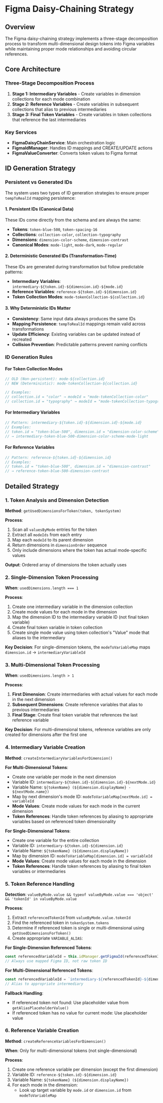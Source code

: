 # Figma Daisy-Chaining Strategy

## Overview

The Figma daisy-chaining strategy implements a three-stage decomposition process to transform multi-dimensional design tokens into Figma variables while maintaining proper mode relationships and avoiding circular references.

## Core Architecture

### Three-Stage Decomposition Process

1. **Stage 1: Intermediary Variables** - Create variables in dimension collections for each mode combination
2. **Stage 2: Reference Variables** - Create variables in subsequent collections that alias to previous intermediaries  
3. **Stage 3: Final Token Variables** - Create variables in token collections that reference the last intermediaries

### Key Services

- **FigmaDaisyChainService**: Main orchestration logic
- **FigmaIdManager**: Handles ID mappings and CREATE/UPDATE actions
- **FigmaValueConverter**: Converts token values to Figma format

## ID Generation Strategy

### Persistent vs Generated IDs

The system uses two types of ID generation strategies to ensure proper `tempToRealId` mapping persistence:

#### 1. **Persistent IDs** (Canonical Data)
These IDs come directly from the schema and are always the same:
- **Tokens**: `token-blue-500`, `token-spacing-16`
- **Collections**: `collection-color`, `collection-typography`
- **Dimensions**: `dimension-color-scheme`, `dimension-contrast`
- **Canonical Modes**: `mode-light`, `mode-dark`, `mode-regular`

#### 2. **Deterministic Generated IDs** (Transformation-Time)
These IDs are generated during transformation but follow predictable patterns:
- **Intermediary Variables**: `intermediary-${token.id}-${dimension.id}-${mode.id}`
- **Reference Variables**: `reference-${token.id}-${dimension.id}`
- **Token Collection Modes**: `mode-tokenCollection-${collection.id}`

#### 3. **Why Deterministic IDs Matter**
- **Consistency**: Same input data always produces the same IDs
- **Mapping Persistence**: `tempToRealId` mappings remain valid across transformations
- **Update Efficiency**: Existing variables can be updated instead of recreated
- **Collision Prevention**: Predictable patterns prevent naming conflicts

### ID Generation Rules

#### For Token Collection Modes
```typescript
// OLD (Non-persistent): mode-${collection.id}
// NEW (Deterministic): mode-tokenCollection-${collection.id}

// Examples:
// collection.id = "color" → modeId = "mode-tokenCollection-color"
// collection.id = "typography" → modeId = "mode-tokenCollection-typography"
```

#### For Intermediary Variables
```typescript
// Pattern: intermediary-${token.id}-${dimension.id}-${mode.id}
// Examples:
// token.id = "token-blue-500", dimension.id = "dimension-color-scheme", mode.id = "mode-light"
// → intermediary-token-blue-500-dimension-color-scheme-mode-light
```

#### For Reference Variables
```typescript
// Pattern: reference-${token.id}-${dimension.id}
// Examples:
// token.id = "token-blue-500", dimension.id = "dimension-contrast"
// → reference-token-blue-500-dimension-contrast
```

## Detailed Strategy

### 1. Token Analysis and Dimension Detection

**Method**: `getUsedDimensionsForToken(token, tokenSystem)`

**Process**:
1. Scan all `valuesByMode` entries for the token
2. Extract all `modeIds` from each entry
3. Map each `modeId` to its parent dimension
4. Return dimensions in `dimensionOrder` sequence
5. Only include dimensions where the token has actual mode-specific values

**Output**: Ordered array of dimensions the token actually uses

### 2. Single-Dimension Token Processing

**When**: `usedDimensions.length === 1`

**Process**:
1. Create one intermediary variable in the dimension collection
2. Create mode values for each mode in the dimension
3. Map the dimension ID to the intermediary variable ID (not final token variable)
4. Create final token variable in token collection
5. Create single mode value using token collection's "Value" mode that aliases to the intermediary

**Key Decision**: For single-dimension tokens, the `modeToVariableMap` maps `dimension.id` → `intermediaryVariableId`

### 3. Multi-Dimensional Token Processing

**When**: `usedDimensions.length > 1`

**Process**:
1. **First Dimension**: Create intermediaries with actual values for each mode in the next dimension
2. **Subsequent Dimensions**: Create reference variables that alias to previous intermediaries
3. **Final Stage**: Create final token variable that references the last reference variable

**Key Decision**: For multi-dimensional tokens, reference variables are only created for dimensions after the first one

### 4. Intermediary Variable Creation

**Method**: `createIntermediaryVariablesForDimension()`

**For Multi-Dimensional Tokens**:
- Create one variable per mode in the next dimension
- Variable ID: `intermediary-${token.id}-${dimension.id}-${nextMode.id}`
- Variable Name: `${tokenName} (${dimension.displayName} - ${nextMode.name})`
- Map by next dimension's mode ID: `modeToVariableMap[nextMode.id] = variableId`
- **Mode Values**: Create mode values for each mode in the current dimension
- **Token References**: Handle token references by aliasing to appropriate variables based on referenced token dimensionality

**For Single-Dimensional Tokens**:
- Create one variable for the entire collection
- Variable ID: `intermediary-${token.id}-${dimension.id}`
- Variable Name: `${tokenName} (${dimension.displayName})`
- Map by dimension ID: `modeToVariableMap[dimension.id] = variableId`
- **Mode Values**: Create mode values for each mode in the dimension
- **Token References**: Handle token references by aliasing to final token variables or intermediaries

### 5. Token Reference Handling

**Detection**: `valueByMode.value && typeof valueByMode.value === 'object' && 'tokenId' in valueByMode.value`

**Process**:
1. Extract `referencedTokenId` from `valueByMode.value.tokenId`
2. Find the referenced token in `tokenSystem.tokens`
3. Determine if referenced token is single or multi-dimensional using `getUsedDimensionsForToken()`
4. Create appropriate `VARIABLE_ALIAS`:

**For Single-Dimension Referenced Tokens**:
```typescript
const referencedVariableId = this.idManager.getFigmaId(referencedTokenId);
// Always use mapped Figma ID, not raw token ID
```

**For Multi-Dimensional Referenced Tokens**:
```typescript
const referencedVariableId = `intermediary-${referencedTokenId}-${dimension.id}-${mode.id}`;
// Alias to appropriate intermediary
```

**Fallback Handling**:
- If referenced token not found: Use placeholder value from `getAliasPlaceholderValue()`
- If referenced token has no value for current mode: Use placeholder value

### 6. Reference Variable Creation

**Method**: `createReferenceVariablesForDimension()`

**When**: Only for multi-dimensional tokens (not single-dimensional)

**Process**:
1. Create one reference variable per dimension (except the first dimension)
2. Variable ID: `reference-${token.id}-${dimension.id}`
3. Variable Name: `${tokenName} (${dimension.displayName})`
4. For each mode in the dimension:
   - Look up target variable by `mode.id` or `dimension.id` from `modeToVariableMap`